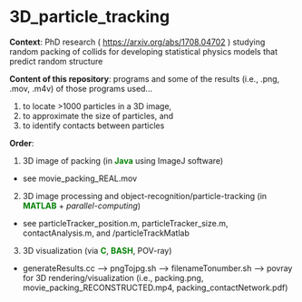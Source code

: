 # 3D_particle_tracking

__Context__: PhD research (<font color = 'blue'> https://arxiv.org/abs/1708.04702 </font>) 
studying random packing of collids for developing statistical physics models that predict random structure 

__Content of this repository__: programs and some of the results (i.e., .png, .mov, .m4v) of those programs used...

1) to locate >1000 particles in a 3D image, 
2) to approximate the size of particles, and 
3) to identify contacts between particles

__Order__:

1) 3D image of packing (in <font color = 'green'>__Java__</font> using ImageJ software)

* see movie_packing_REAL.mov

2) 3D image processing and object-recognition/particle-tracking (in <font color = 'green'>__MATLAB__</font> + _parallel-computing_)

* see particleTracker_position.m, particleTracker_size.m, contactAnalysis.m, and /particleTrackMatlab

3) 3D visualization (via <font color ='green'>__C__</font>, <font color='green'>__BASH__</font>, POV-ray) 

* generateResults.cc --> pngTojpg.sh  --> filenameTonumber.sh --> povray for 3D rendering/visualization (i.e., packing.png, movie_packing_RECONSTRUCTED.mp4, packing_contactNetwork.pdf)
